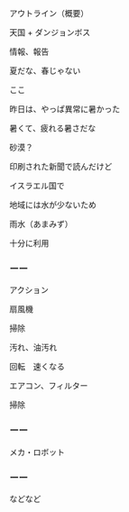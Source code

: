 アウトライン（概要）

天国 + ダンジョンボス

情報、報告

夏だな、春じゃない

ここ

昨日は、やっぱ異常に暑かった

暑くて、疲れる暑さだな

砂漠？

印刷された新聞で読んだけど

イスラエル国で

地域には水が少ないため

雨水（あまみず）

十分に利用

### ーー

アクション

扇風機

掃除

汚れ、油汚れ

回転　速くなる

エアコン、フィルター　

掃除

### ーー

メカ・ロボット

### ーー

などなど


